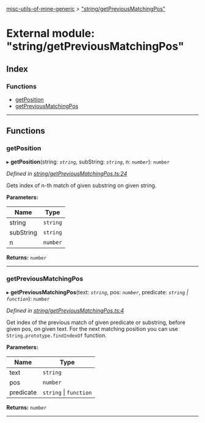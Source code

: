 [misc-utils-of-mine-generic](../README.md) > ["string/getPreviousMatchingPos"](../modules/_string_getpreviousmatchingpos_.md)

# External module: "string/getPreviousMatchingPos"

## Index

### Functions

* [getPosition](_string_getpreviousmatchingpos_.md#getposition)
* [getPreviousMatchingPos](_string_getpreviousmatchingpos_.md#getpreviousmatchingpos)

---

## Functions

<a id="getposition"></a>

###  getPosition

▸ **getPosition**(string: *`string`*, subString: *`string`*, n: *`number`*): `number`

*Defined in [string/getPreviousMatchingPos.ts:24](https://github.com/cancerberoSgx/misc-utils-of-mine/blob/5e57dba/misc-utils-of-mine-generic/src/string/getPreviousMatchingPos.ts#L24)*

Gets index of n-th match of given substring on given string.

**Parameters:**

| Name | Type |
| ------ | ------ |
| string | `string` |
| subString | `string` |
| n | `number` |

**Returns:** `number`

___
<a id="getpreviousmatchingpos"></a>

###  getPreviousMatchingPos

▸ **getPreviousMatchingPos**(text: *`string`*, pos: *`number`*, predicate: *`string` \| `function`*): `number`

*Defined in [string/getPreviousMatchingPos.ts:4](https://github.com/cancerberoSgx/misc-utils-of-mine/blob/5e57dba/misc-utils-of-mine-generic/src/string/getPreviousMatchingPos.ts#L4)*

Get index of the previous match of given predicate or substring, before given pos, on given text. For the next matching position you can use `String.prototype.findIndexOf` function.

**Parameters:**

| Name | Type |
| ------ | ------ |
| text | `string` |
| pos | `number` |
| predicate | `string` \| `function` |

**Returns:** `number`

___

